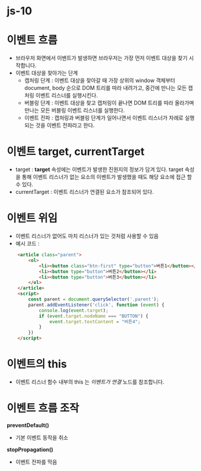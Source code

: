 # js-10

# **이벤트 흐름**

- 브라우저 화면에서 이벤트가 발생하면 브라우저는 가장 먼저 이벤트 대상을 찾기 시작합니다.
- 이벤트 대상을 찾아가는 단계
    - 캡처링 단계 : 이벤트 대상을 찾아갈 때 가장 상위의 window 객체부터 document, body 순으로 DOM 트리를 따라 내려가고, 중간에 만나는 모든 캡처링 이벤트 리스너를 실행시킨다.
    - 버블링 단계 :  이벤트 대상을 찾고 캡처링이 끝나면 DOM 트리를 따라 올라가며 만나는 모든 버블링 이벤트 리스너를 실행한다.
    - 이벤트 전파 : 캡처링과 버블링 단계가 일어나면서 이벤트 리스너가 차례로 실행되는 것을 이벤트 전파라고 한다.

# **이벤트 target, currentTarget**

- target : **target** 속성에는 이벤트가 발생한 진원지의 정보가 담겨 있다. target 속성을 통해 이벤트 리스너가 없는 요소의 이벤트가 발생했을 때도 해당 요소에 접근 할 수 있다.
- currentTarget : 이벤트 리스너가 연결된 요소가 참조되어 있다.

# **이벤트 위임**

- 이벤트 리스너가 없어도 마치 리스너가 있는 것처럼 사용할 수 있음
- 예시 코드 :

```html
  	<article class="parent">
        <ol>
            <li><button class="btn-first" type="button">버튼1</button></li>
            <li><button type="button">버튼2</button></li>
            <li><button type="button">버튼3</button></li>
        </ol>
    </article>
    <script>
        const parent = document.querySelector('.parent');
        parent.addEventListener('click', function (event) {
            console.log(event.target);
            if (event.target.nodeName === "BUTTON") {
                event.target.textContent = "버튼4";
            }
        })
    </script>
```

# **이벤트의 this**

- 이벤트 리스너 함수 내부의 this 는 _이벤트가 연결_ 노드를 참조합니다.

# **이벤트 흐름 조작**

**preventDefault()**

- 기본 이벤트 동작을 취소

**stopPropagation()**

- 이벤트 전파를 막음